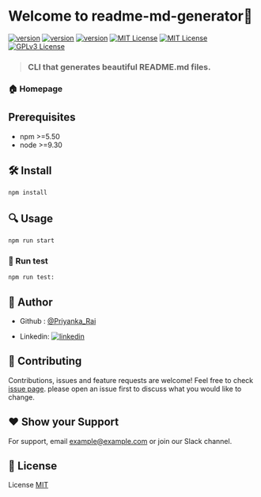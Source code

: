 # Welcome to readme-md-generator👋
[![version](https://img.shields.io/badge/version-0.50-blue.svg)](http://www.gnu.org/licenses/agpl-3.0)
[![version](https://img.shields.io/badge/npm->=5.50-blue.svg)](http://www.gnu.org/licenses/agpl-3.0)
[![version](https://img.shields.io/badge/npm->=9.30-blue.svg)](http://www.gnu.org/licenses/agpl-3.0)
[![MIT License](https://img.shields.io/badge/documentaion-yes-green.svg)](https://choosealicense.com/licenses/mit/)
[![MIT License](https://img.shields.io/badge/maintained->=yes-green.svg)](https://choosealicense.com/licenses/mit/)
[![GPLv3 License](https://img.shields.io/badge/License->=Mit-yellow.svg)](https://opensource.org/licenses/)

> ### CLI that generates beautiful README.md files.

### 🏠 Homepage
## Prerequisites
<!--OL-->
* npm >=5.50
* node >=9.30

## 🛠️ Install
 
```bash
npm install 
```
    
## 🔍 Usage

```bash
npm run start
```
### 🔬 Run test

```bash
npm run test:
```
## 👤 Author

<!--UL-->
 * Github : [@Priyanka_Rai](https://github.com/priyanka731)

* Linkedin: 
  [![linkedin](https://img.shields.io/badge/linkedin-0A66C2?style=for-the-badge&logo=linkedin&logoColor=white)](https://www.linkedin.com/)

## 🤝 Contributing
Contributions, issues and feature requests are welcome!
Feel free to check [issue page](). please open an issue first
to discuss what you would like to change.
## ❤️ Show your Support

For support, email example@example.com or join our Slack channel.
## 📜 License
License
[MIT](https://choosealicense.com/licenses/mit/)
